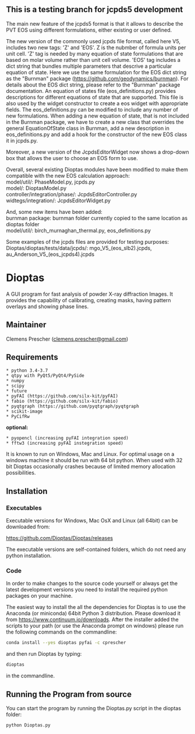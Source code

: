 This is a testing branch for jcpds5 development
----------

The main new feature of the jcpds5 format is that it allows to describe the PVT EOS using different formulations, either existing or user defined. 

The new version of the commonly used jcpds file format, called here V5, includes two new tags: 'Z' and 'EOS'. Z is the nubmber of formula units per unit cell. 'Z' tag is needed by many equation of state formulations that are based on molar volume rather than unit cell volume. 'EOS' tag includes a dict string that bundles multiple parameters that descrive a particular equation of state. Here we use the same formulation for the EOS dict string as the "Burnman" package (https://github.com/geodynamics/burnman). For details about the EOS dict string, please refer to the "Burnman" package documentation. An equation of states file (eos_definitions.py) provides descriptions for different equations of state that are supported. This file is also used by the widget constructor to create a eos widget with appropriate fields. The eos_definitions.py can be modified to include any number of new formulations. When adding a new equation of state, that is not included in the Burnman package, we have to create a new class that overrides the general EquationOfState class in Burnman, add a new description in eos_definitions.py and add a hook for the constructor of the new EOS class it in jcpds.py. 

Moreover, a new version of the JcpdsEditorWidget now shows a drop-down box that allows the user to choose an EOS form to use.

Overall, several existing Dioptas modules have been modified to make them compatible with the new EOS calculation approach:<br>
model/util/: PhaseModel.py, jcpds.py <br>
model/: DioptasModel.py<br>
controller/integration/phase/: JcpdsEditorController.py<br>
widtegs/integration/: JcpdsEditorWidget.py<br>

And, some new items have been added:<br>
burnman package: burnman folder currently copied to the same location as dioptas folder<br>
model/util/: birch_murnaghan_thermal.py, eos_definitions.py<br>

Some examples of the jcpds files are provided for testing purposes:
Dioptas/dioptas/tests/data/jcpds/: mgo_V5_(eos_slb2).jcpds, au_Anderson_V5_(eos_jcpds4).jcpds


Dioptas
======

A GUI program for fast analysis of powder X-ray diffraction Images. It provides the capability of calibrating, 
creating masks, having pattern overlays and showing phase lines.

Maintainer
----------

Clemens Prescher (clemens.prescher@gmail.com)

Requirements
------------
    * python 3.4-3.7
    * qtpy with PyQt5/PyQt4/PySide
    * numpy
    * scipy
    * future
    * pyFAI (https://github.com/silx-kit/pyFAI)
    * fabio (https://github.com/silx-kit/fabio)
    * pyqtgraph (https://github.com/pyqtgraph/pyqtgraph
    * scikit-image
    * PyCifRw

<b>optional:</b>

    * pyopencl (increasing pyFAI integration speed)
    * fftw3 (increasing pyFAI instegration speed)

It is known to run on Windows, Mac and Linux. For optimal usage on a windows machine it should be run with 64 bit
python. When used with 32 bit Dioptas occasionally crashes because of limited memory allocation possibilities.

Installation
------------

### Executables

Executable versions for Windows, Mac OsX and Linux (all 64bit) can be downloaded from:

https://github.com/Dioptas/Dioptas/releases

The executable versions are self-contained folders, which do not need any python installation.

### Code

In order to make changes to the source code yourself or always get the latest development versions you need to install
the required python packages on your machine.

The easiest way to install the all the dependencies for Dioptas is to use the Anaconda (or miniconda) 64bit Python 3 distribution.
Please download it from https://www.continuum.io/downloads. After the installer added the scripts to your path (or use the
Anaconda prompt on windows) please run the following commands on the commandline:

```bash
conda install --yes dioptas pyfai -c cprescher
```

and then run Dioptas by typing:
```bash
dioptas
```
in the commandline.


Running the Program from source
-------------------------------

You can start the program by running the Dioptas.py script in the dioptas folder:

```bash
python Dioptas.py
```
